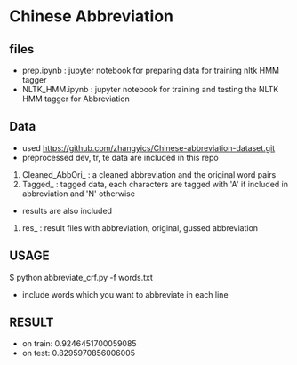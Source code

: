 # Chinese Abbreviation

## files
* prep.ipynb : jupyter notebook for preparing data for training nltk HMM tagger
* NLTK_HMM.ipynb : jupyter notebook for training and testing the NLTK HMM tagger for Abbreviation

## Data
* used https://github.com/zhangyics/Chinese-abbreviation-dataset.git 
* preprocessed dev, tr, te data are included in this repo
1. Cleaned_AbbOri_ : a cleaned abbreviation and the original word pairs
2. Tagged_ : tagged data, each characters are tagged with 'A' if included in abbreviation and 'N' otherwise
* results are also included
1. res_ : result files with abbreviation, original, gussed abbreviation

## USAGE
$ python abbreviate_crf.py -f words.txt
* include words which you want to abbreviate in each line

## RESULT
* on train: 0.9246451700059085
* on test: 0.8295970856006005